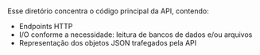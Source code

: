 # <Nome-do-Projeto> 

Esse diretório concentra o código principal da API, contendo:

- Endpoints HTTP
- I/O conforme a necessidade: leitura de bancos de dados e/ou arquivos
- Representação dos objetos JSON trafegados pela API
